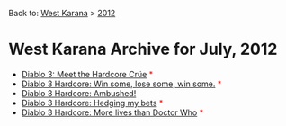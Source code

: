 Back to: [West Karana](/posts/westkarana.md) > [2012](/posts/2012/westkarana.md)
# West Karana Archive for July, 2012

* [Diablo 3: Meet the Hardcore Crüe](10224.md) <span style="color:red;">*</span>
* [Diablo 3 Hardcore: Win some, lose some, win some.](10229.md) <span style="color:red;">*</span>
* [Diablo 3 Hardcore: Ambushed!](10235.md) <span style="color:red;"></span>
* [Diablo 3 Hardcore: Hedging my bets](10238.md) <span style="color:red;">*</span>
* [Diablo 3 Hardcore: More lives than Doctor Who](10243.md) <span style="color:red;">*</span>
